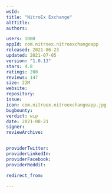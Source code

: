 ```yaml
---
wsId: 
title: "NitroEx Exchange"
altTitle: 
authors:

users: 1000
appId: com.nitroex.nitroexchangeapp
released: 2021-06-23
updated: 2021-07-05
version: "1.0.13"
stars: 4.8
ratings: 200
reviews: 147
size: 22M
website: 
repository: 
issue: 
icon: com.nitroex.nitroexchangeapp.jpg
bugbounty: 
verdict: wip
date: 2021-08-21
signer: 
reviewArchive:


providerTwitter: 
providerLinkedIn: 
providerFacebook: 
providerReddit: 

redirect_from:

---
```



